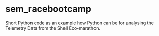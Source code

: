 # sem_racebootcamp
Short Python code as an example how Python can be for analysing the Telemetry Data from the Shell Eco-marathon.
